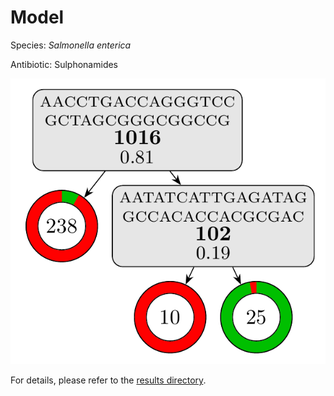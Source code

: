 
# Model

Species: *Salmonella enterica*

Antibiotic: Sulphonamides

<a href="./model.pdf"><img src="./model.png" /></a>

For details, please refer to the [results directory](../../../../../results/cart_b/salmonella%20enterica/sulphonamides/repeat_1/).

